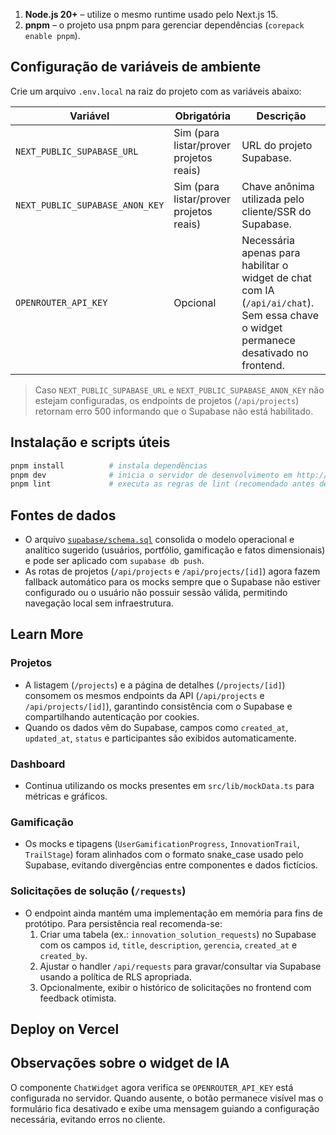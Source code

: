 1. **Node.js 20+** – utilize o mesmo runtime usado pelo Next.js 15.
2. **pnpm** – o projeto usa pnpm para gerenciar dependências (`corepack enable pnpm`).

## Configuração de variáveis de ambiente

Crie um arquivo `.env.local` na raiz do projeto com as variáveis abaixo:

| Variável | Obrigatória | Descrição |
| --- | --- | --- |
| `NEXT_PUBLIC_SUPABASE_URL` | Sim (para listar/prover projetos reais) | URL do projeto Supabase. |
| `NEXT_PUBLIC_SUPABASE_ANON_KEY` | Sim (para listar/prover projetos reais) | Chave anônima utilizada pelo cliente/SSR do Supabase. |
| `OPENROUTER_API_KEY` | Opcional | Necessária apenas para habilitar o widget de chat com IA (`/api/ai/chat`). Sem essa chave o widget permanece desativado no frontend. |

> Caso `NEXT_PUBLIC_SUPABASE_URL` e `NEXT_PUBLIC_SUPABASE_ANON_KEY` não estejam configuradas, os endpoints de projetos (`/api/projects`) retornam erro 500 informando que o Supabase não está habilitado.

## Instalação e scripts úteis

```bash
pnpm install          # instala dependências
pnpm dev              # inicia o servidor de desenvolvimento em http://localhost:3000
pnpm lint             # executa as regras de lint (recomendado antes de enviar alterações)
```

## Fontes de dados

- O arquivo [`supabase/schema.sql`](supabase/schema.sql) consolida o modelo operacional e analítico sugerido (usuários, portfólio, gamificação e fatos dimensionais) e pode ser aplicado com `supabase db push`.
- As rotas de projetos (`/api/projects` e `/api/projects/[id]`) agora fazem fallback automático para os mocks sempre que o Supabase não estiver configurado ou o usuário não possuir sessão válida, permitindo navegação local sem infraestrutura.

## Learn More
### Projetos
- A listagem (`/projects`) e a página de detalhes (`/projects/[id]`) consomem os mesmos endpoints da API (`/api/projects` e `/api/projects/[id]`), garantindo consistência com o Supabase e compartilhando autenticação por cookies.
- Quando os dados vêm do Supabase, campos como `created_at`, `updated_at`, `status` e participantes são exibidos automaticamente.

### Dashboard
- Continua utilizando os mocks presentes em `src/lib/mockData.ts` para métricas e gráficos.

### Gamificação
- Os mocks e tipagens (`UserGamificationProgress`, `InnovationTrail`, `TrailStage`) foram alinhados com o formato snake_case usado pelo Supabase, evitando divergências entre componentes e dados fictícios.

### Solicitações de solução (`/requests`)
- O endpoint ainda mantém uma implementação em memória para fins de protótipo. Para persistência real recomenda-se:
  1. Criar uma tabela (ex.: `innovation_solution_requests`) no Supabase com os campos `id`, `title`, `description`, `gerencia`, `created_at` e `created_by`.
  2. Ajustar o handler `/api/requests` para gravar/consultar via Supabase usando a política de RLS apropriada.
  3. Opcionalmente, exibir o histórico de solicitações no frontend com feedback otimista.

## Deploy on Vercel
## Observações sobre o widget de IA

O componente `ChatWidget` agora verifica se `OPENROUTER_API_KEY` está configurada no servidor. Quando ausente, o botão permanece visível mas o formulário fica desativado e exibe uma mensagem guiando a configuração necessária, evitando erros no cliente.